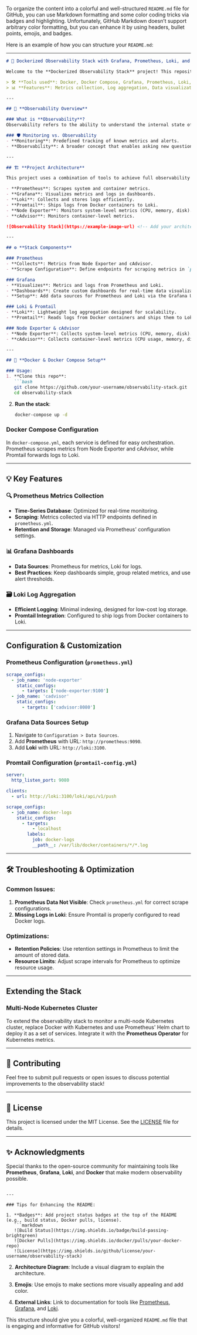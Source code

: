 To organize the content into a colorful and well-structured `README.md` file for GitHub, you can use Markdown formatting and some color coding tricks via badges and highlighting. Unfortunately, GitHub Markdown doesn’t support arbitrary color formatting, but you can enhance it by using headers, bullet points, emojis, and badges.

Here is an example of how you can structure your `README.md`:

---

```markdown
# 🚀 Dockerized Observability Stack with Grafana, Prometheus, Loki, and Promtail

Welcome to the **Dockerized Observability Stack** project! This repository contains the code and setup for monitoring containerized applications using Prometheus, Grafana, Loki, Promtail, Node Exporter, and cAdvisor.

> 🛠 **Tools used**: Docker, Docker Compose, Grafana, Prometheus, Loki, Promtail, Node Exporter, cAdvisor  
> 📊 **Features**: Metrics collection, Log aggregation, Data visualization, System and container-level monitoring

---

## 🌟 **Observability Overview**

### What is **Observability**?
Observability refers to the ability to understand the internal state of a system based on its external outputs (logs, metrics, and traces). It helps in detecting, diagnosing, and predicting issues in production environments.

### 🛡️ Monitoring vs. Observability
- **Monitoring**: Predefined tracking of known metrics and alerts.
- **Observability**: A broader concept that enables asking new questions about the system based on telemetry data.

---

## 🏗 **Project Architecture**

This project uses a combination of tools to achieve full observability for Dockerized applications.

- **Prometheus**: Scrapes system and container metrics.
- **Grafana**: Visualizes metrics and logs in dashboards.
- **Loki**: Collects and stores logs efficiently.
- **Promtail**: Ships logs from Docker containers to Loki.
- **Node Exporter**: Monitors system-level metrics (CPU, memory, disk).
- **cAdvisor**: Monitors container-level metrics.

![Observability Stack](https://example-image-url) <!-- Add your architecture diagram here -->

---

## ⚙️ **Stack Components**

### Prometheus
- **Collects**: Metrics from Node Exporter and cAdvisor.
- **Scrape Configuration**: Define endpoints for scraping metrics in `prometheus.yml`.

### Grafana
- **Visualizes**: Metrics and logs from Prometheus and Loki.
- **Dashboards**: Create custom dashboards for real-time data visualization.
- **Setup**: Add data sources for Prometheus and Loki via the Grafana UI.

### Loki & Promtail
- **Loki**: Lightweight log aggregation designed for scalability.
- **Promtail**: Reads logs from Docker containers and ships them to Loki.

### Node Exporter & cAdvisor
- **Node Exporter**: Collects system-level metrics (CPU, memory, disk).
- **cAdvisor**: Collects container-level metrics (CPU usage, memory, disk I/O, and network activity).

---

## 🐳 **Docker & Docker Compose Setup**

### Usage:
1. **Clone this repo**:  
   ```bash
   git clone https://github.com/your-username/observability-stack.git
   cd observability-stack
   ```
2. **Run the stack**:  
   ```bash
   docker-compose up -d
   ```

### **Docker Compose Configuration**
In `docker-compose.yml`, each service is defined for easy orchestration. Prometheus scrapes metrics from Node Exporter and cAdvisor, while Promtail forwards logs to Loki.

---

## 💡 **Key Features**

### 🔍 **Prometheus Metrics Collection**
- **Time-Series Database**: Optimized for real-time monitoring.
- **Scraping**: Metrics collected via HTTP endpoints defined in `prometheus.yml`.
- **Retention and Storage**: Managed via Prometheus' configuration settings.

### 📊 **Grafana Dashboards**
- **Data Sources**: Prometheus for metrics, Loki for logs.
- **Best Practices**: Keep dashboards simple, group related metrics, and use alert thresholds.

### 🗃 **Loki Log Aggregation**
- **Efficient Logging**: Minimal indexing, designed for low-cost log storage.
- **Promtail Integration**: Configured to ship logs from Docker containers to Loki.

---

##  **Configuration & Customization**

### **Prometheus Configuration (`prometheus.yml`)**
```yaml
scrape_configs:
  - job_name: 'node-exporter'
    static_configs:
      - targets: ['node-exporter:9100']
  - job_name: 'cadvisor'
    static_configs:
      - targets: ['cadvisor:8080']
```

### **Grafana Data Sources Setup**
1. Navigate to `Configuration > Data Sources`.
2. Add **Prometheus** with URL: `http://prometheus:9090`.
3. Add **Loki** with URL: `http://loki:3100`.

### **Promtail Configuration (`promtail-config.yml`)**
```yaml
server:
  http_listen_port: 9080

clients:
  - url: http://loki:3100/loki/api/v1/push

scrape_configs:
  - job_name: docker-logs
    static_configs:
      - targets:
          - localhost
        labels:
          job: docker-logs
          __path__: /var/lib/docker/containers/*/*.log
```

---

## 🛠 **Troubleshooting & Optimization**

### Common Issues:
1. **Prometheus Data Not Visible**: Check `prometheus.yml` for correct scrape configurations.
2. **Missing Logs in Loki**: Ensure Promtail is properly configured to read Docker logs.

### Optimizations:
- **Retention Policies**: Use retention settings in Prometheus to limit the amount of stored data.
- **Resource Limits**: Adjust scrape intervals for Prometheus to optimize resource usage.

---

##  **Extending the Stack**

### Multi-Node Kubernetes Cluster
To extend the observability stack to monitor a multi-node Kubernetes cluster, replace Docker with Kubernetes and use Prometheus' Helm chart to deploy it as a set of services. Integrate it with the **Prometheus Operator** for Kubernetes metrics.

---

## 🤝 **Contributing**

Feel free to submit pull requests or open issues to discuss potential improvements to the observability stack!

---

## 📜 **License**

This project is licensed under the MIT License. See the [LICENSE](LICENSE) file for details.

---

## ✨ **Acknowledgments**

Special thanks to the open-source community for maintaining tools like **Prometheus**, **Grafana**, **Loki**, and **Docker** that make modern observability possible.

```

---

### Tips for Enhancing the README:

1. **Badges**: Add project status badges at the top of the README (e.g., build status, Docker pulls, license).
   ```markdown
   ![Build Status](https://img.shields.io/badge/build-passing-brightgreen)
   ![Docker Pulls](https://img.shields.io/docker/pulls/your-docker-repo)
   ![License](https://img.shields.io/github/license/your-username/observability-stack)
   ```

2. **Architecture Diagram**: Include a visual diagram to explain the architecture.

3. **Emojis**: Use emojis to make sections more visually appealing and add color.

4. **External Links**: Link to documentation for tools like [Prometheus](https://prometheus.io), [Grafana](https://grafana.com), and [Loki](https://grafana.com/oss/loki/).

This structure should give you a colorful, well-organized `README.md` file that is engaging and informative for GitHub visitors!
